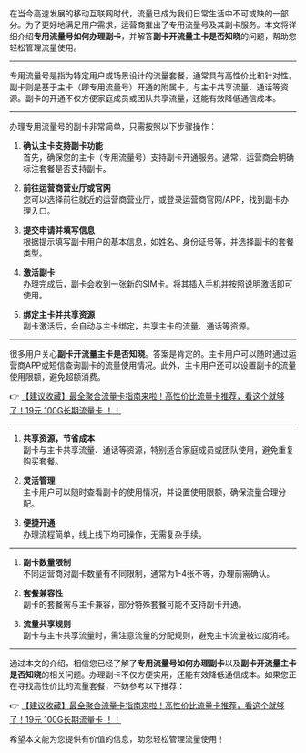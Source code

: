 
在当今高速发展的移动互联网时代，流量已成为我们日常生活中不可或缺的一部分。为了更好地满足用户需求，运营商推出了专用流量号及其副卡服务。本文将详细介绍**专用流量号如何办理副卡**，并解答**副卡开流量主卡是否知晓**的问题，帮助您轻松管理流量使用。

---


专用流量号是指为特定用户或场景设计的流量套餐，通常具有高性价比和针对性。副卡则是基于主卡（即专用流量号）开通的附属卡，与主卡共享流量、通话等资源。副卡的开通不仅方便家庭成员或团队共享流量，还能有效降低通信成本。

---


办理专用流量号的副卡非常简单，只需按照以下步骤操作：

1. **确认主卡支持副卡功能**  
   首先，确保您的主卡（专用流量号）支持副卡开通服务。通常，运营商会明确标注套餐是否支持副卡。

2. **前往运营商营业厅或官网**  
   您可以选择前往就近的运营商营业厅，或登录运营商官网/APP，找到副卡办理入口。

3. **提交申请并填写信息**  
   根据提示填写副卡用户的基本信息，如姓名、身份证号等，并选择副卡的套餐类型。

4. **激活副卡**  
   办理完成后，副卡会收到一张新的SIM卡。将其插入手机并按照说明激活即可使用。

5. **绑定主卡并共享资源**  
   副卡激活后，会自动与主卡绑定，共享主卡的流量、通话等资源。

---


很多用户关心**副卡开流量主卡是否知晓**。答案是肯定的。主卡用户可以随时通过运营商APP或短信查询副卡的流量使用情况。此外，主卡用户还可以设置副卡的流量使用限额，避免超额消费。

👉 [【建议收藏】最全聚合流量卡指南来啦！高性价比流量卡推荐，看这个就够了！19元 100G长期流量卡 ！！](https://bit.ly/Liuliangka)

---


1. **共享资源，节省成本**  
   副卡与主卡共享流量、通话等资源，特别适合家庭成员或团队使用，避免重复购买套餐。

2. **灵活管理**  
   主卡用户可以随时查看副卡的使用情况，并设置使用限额，确保流量合理分配。

3. **便捷开通**  
   办理流程简单，线上线下均可操作，无需复杂手续。

---


1. **副卡数量限制**  
   不同运营商对副卡数量有不同限制，通常为1-4张不等，办理前需确认。

2. **套餐兼容性**  
   副卡的套餐需与主卡兼容，部分特殊套餐可能不支持副卡开通。

3. **流量共享规则**  
   副卡与主卡共享流量时，需注意流量的分配规则，避免主卡流量被过度消耗。

---


通过本文的介绍，相信您已经了解了**专用流量号如何办理副卡**以及**副卡开流量主卡是否知晓**的相关问题。办理副卡不仅方便实用，还能有效降低通信成本。如果您正在寻找高性价比的流量套餐，不妨参考以下推荐：

👉 [【建议收藏】最全聚合流量卡指南来啦！高性价比流量卡推荐，看这个就够了！19元 100G长期流量卡 ！！](https://bit.ly/Liuliangka)

希望本文能为您提供有价值的信息，助您轻松管理流量使用！
